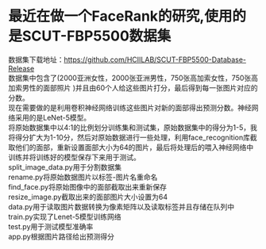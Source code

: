 # 最近在做一个FaceRank的研究,使用的是SCUT-FBP5500数据集
数据集下载地址：https://github.com/HCIILAB/SCUT-FBP5500-Database-Release<br>
数据集中包含了(2000亚洲女性，2000张亚洲男性，750张高加索女性，750张高加索男性的面部照片 )并且由60个人给这些图片打分，最后得到每一张图片对应的分数。<br>现在需要做的是利用卷积神经网络训练这些图片对新的面部得出预测分数。神经网络采用的是LeNet-5模型。<br>
将原始数据集中以4:1的比例划分训练集和测试集，原始数据集中的得分为1-5，我将得分扩大为1-10分，然后对原始数据进行一些处理，利用face_recognition库截取他们的面部，重新设置面部大小为64的图片，最后将处理后的喂入神经网络中训练并将训练好的模型保存下来用于测试。<br>
split_image_data.py用于分割数据集<br>
rename.py将原始数据图片以标签-图片名重命名<br>
find_face.py将原始图像中的面部截取出来重新保存<br>
resize_image.py截取出来的面部图片大小设置为64<br>
data.py用于读取图片数据转换为像素矩阵以及读取标签并且存储在队列中<br>
train.py实现了Lenet-5模型训练网络<br>
test.py用于测试模型准确率<br>
app.py根据图片路径给出预测得分

